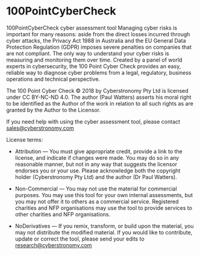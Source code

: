 # 100PointCyberCheck
100PointCyberCheck cyber assessment tool
Managing cyber risks is important for many reasons: aside from the direct losses incurred through cyber attacks, the Privacy Act 1988 in Australia and the EU General Data Protection Regulation (GDPR) imposes severe penalties on companies that are not compliant. The only way to understand your cyber risks is measuring and monitoring them over time. Created by a panel of world experts in cybersecurity, the 100 Point Cyber Check provides an easy, reliable way to diagnose cyber problems from a legal, regulatory, business operations and technical perspective.

The 100 Point Cyber Check © 2018 by Cyberstronomy Pty Ltd is licensed under CC BY-NC-ND 4.0. The author (Paul Watters) asserts his moral right to be identified as the Author of the work in relation to all such rights as are granted by the Author to the Licensor.

If you need help with using the cyber assessment tool, please contact sales@cyberstronomy.com

License terms:

* Attribution — You must give appropriate credit, provide a link to the license, and indicate if changes were made. You may do so in any reasonable manner, but not in any way that suggests the licensor endorses you or your use. Please acknowledge both the copyright holder (Cyberstronomy Pty Ltd) and the author (Dr Paul Watters).

* Non-Commercial — You may not use the material for commercial purposes. You may use this tool for your own internal assessments, but you may not offer it to others as a commercial service. Registered charities and NFP organisations may use the tool to provide services to other charities and NFP organisations.

* NoDerivatives — If you remix, transform, or build upon the material, you may not distribute the modified material. If you would like to contribute, update or correct the tool, please send your edits to research@cyberstronomy.com
